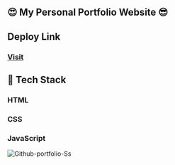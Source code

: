 ## 😍 My Personal Portfolio Website 😎

## Deploy Link
### [Visit](https://darshanportfolio17.netlify.app)

## 📌 Tech Stack
  ### HTML
  ### CSS
  ### JavaScript
  
![Github-portfolio-Ss](https://user-images.githubusercontent.com/62028116/202498212-d7b92253-7093-44f7-bcf0-5610a8375d65.png)
